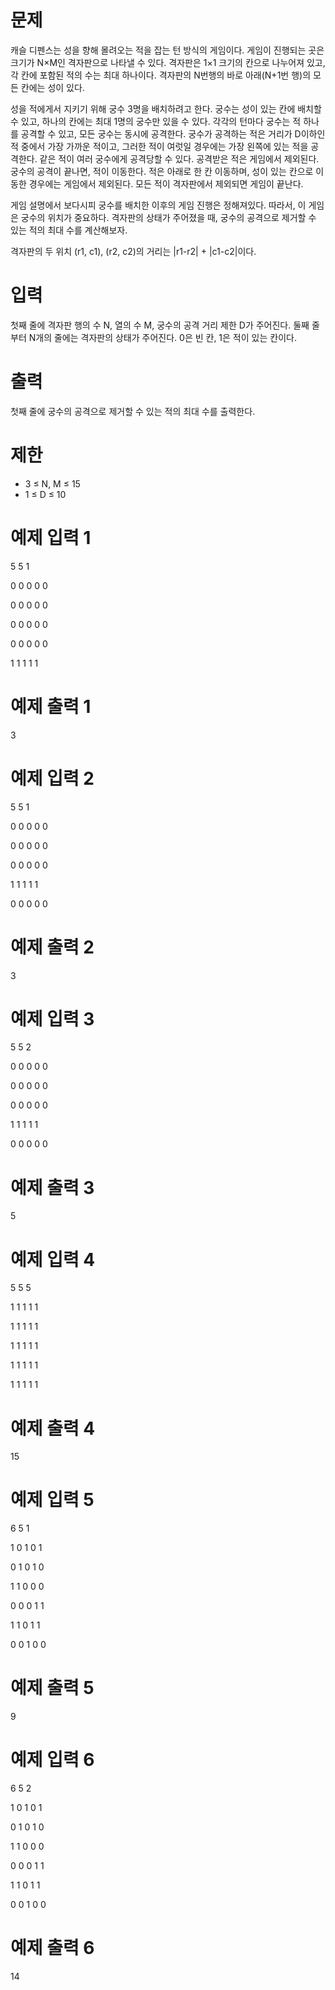 # 문제

캐슬 디펜스는 성을 향해 몰려오는 적을 잡는 턴 방식의 게임이다. 게임이 진행되는 곳은 크기가 N×M인 격자판으로 나타낼 수 있다. 격자판은 1×1 크기의 칸으로 나누어져 있고, 각 칸에 포함된 적의 수는 최대 하나이다. 격자판의 N번행의 바로 아래(N+1번 행)의 모든 칸에는 성이 있다.

성을 적에게서 지키기 위해 궁수 3명을 배치하려고 한다. 궁수는 성이 있는 칸에 배치할 수 있고, 하나의 칸에는 최대 1명의 궁수만 있을 수 있다. 각각의 턴마다 궁수는 적 하나를 공격할 수 있고, 모든 궁수는 동시에 공격한다. 궁수가 공격하는 적은 거리가 D이하인 적 중에서 가장 가까운 적이고, 그러한 적이 여럿일 경우에는 가장 왼쪽에 있는 적을 공격한다. 같은 적이 여러 궁수에게 공격당할 수 있다. 공격받은 적은 게임에서 제외된다. 궁수의 공격이 끝나면, 적이 이동한다. 적은 아래로 한 칸 이동하며, 성이 있는 칸으로 이동한 경우에는 게임에서 제외된다. 모든 적이 격자판에서 제외되면 게임이 끝난다. 

게임 설명에서 보다시피 궁수를 배치한 이후의 게임 진행은 정해져있다. 따라서, 이 게임은 궁수의 위치가 중요하다. 격자판의 상태가 주어졌을 때, 궁수의 공격으로 제거할 수 있는 적의 최대 수를 계산해보자.

격자판의 두 위치 (r1, c1), (r2, c2)의 거리는 |r1-r2| + |c1-c2|이다.

# 입력

첫째 줄에 격자판 행의 수 N, 열의 수 M, 궁수의 공격 거리 제한 D가 주어진다. 둘째 줄부터 N개의 줄에는 격자판의 상태가 주어진다. 0은 빈 칸, 1은 적이 있는 칸이다.

# 출력

첫째 줄에 궁수의 공격으로 제거할 수 있는 적의 최대 수를 출력한다.

# 제한

- 3 ≤ N, M ≤ 15
- 1 ≤ D ≤ 10

# 예제 입력 1

5 5 1

0 0 0 0 0

0 0 0 0 0

0 0 0 0 0

0 0 0 0 0

1 1 1 1 1


# 예제 출력 1

3

# 예제 입력 2

5 5 1

0 0 0 0 0

0 0 0 0 0

0 0 0 0 0

1 1 1 1 1

0 0 0 0 0


# 예제 출력 2

3

# 예제 입력 3

5 5 2

0 0 0 0 0

0 0 0 0 0

0 0 0 0 0

1 1 1 1 1

0 0 0 0 0


# 예제 출력 3

5

# 예제 입력 4

5 5 5

1 1 1 1 1

1 1 1 1 1

1 1 1 1 1

1 1 1 1 1

1 1 1 1 1


# 예제 출력 4

15

# 예제 입력 5

6 5 1

1 0 1 0 1

0 1 0 1 0

1 1 0 0 0

0 0 0 1 1

1 1 0 1 1

0 0 1 0 0


# 예제 출력 5

9

# 예제 입력 6

6 5 2

1 0 1 0 1

0 1 0 1 0

1 1 0 0 0

0 0 0 1 1

1 1 0 1 1

0 0 1 0 0


# 예제 출력 6

14
